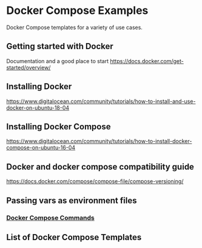 # Docker Compose Examples
Docker Compose templates for a variety of use cases.

## Getting started with Docker

Documentation and a good place to start https://docs.docker.com/get-started/overview/

## Installing Docker

https://www.digitalocean.com/community/tutorials/how-to-install-and-use-docker-on-ubuntu-18-04

## Installing Docker Compose
https://www.digitalocean.com/community/tutorials/how-to-install-docker-compose-on-ubuntu-16-04

## Docker and docker compose compatibility guide
https://docs.docker.com/compose/compose-file/compose-versioning/

## Passing vars as environment files


### [Docker Compose Commands](docker-compose-commands.md)

## List of Docker Compose Templates 


